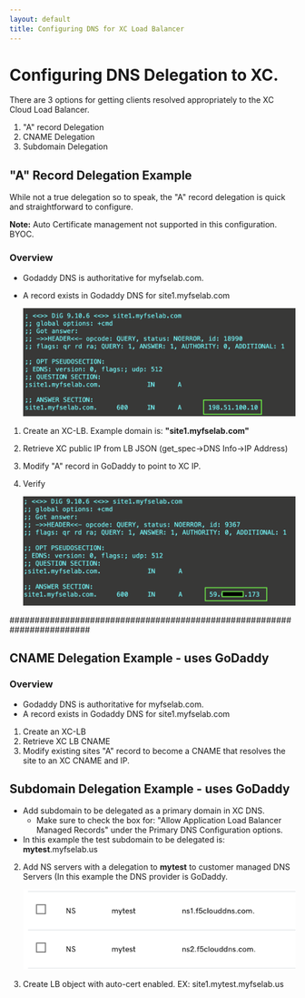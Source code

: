 ```yaml
---
layout: default
title: Configuring DNS for XC Load Balancer
---
```


# Configuring DNS Delegation to XC. 

There are 3 options for getting clients resolved appropriately to the XC Cloud Load Balancer.

1. "A" record Delegation
2. CNAME Delegation
3. Subdomain Delegation

## "A" Record Delegation Example
While not a true delegation so to speak, the "A" record delegation is quick and straightforward to configure. 

**Note:** Auto Certificate management not supported in this configuration. BYOC.  

### Overview

* Godaddy DNS is authoritative for myfselab.com. 
* A record exists in Godaddy DNS for site1.myfselab.com 

    ![site1.myfselab.com DNS](../images/site1.png)

1. Create an XC-LB. Example domain is: **"site1.myfselab.com"**
2. Retrieve XC public IP from LB JSON (get_spec->DNS Info->IP Address)
3. Modify "A" record in GoDaddy to point to XC IP. 
4. Verify

    ![site1 New "A" Record](../images/site1a.png)

########################################################################

## CNAME Delegation Example - uses GoDaddy

### Overview

* Godaddy DNS is authoritative for myfselab.com. 
* A record exists in Godaddy DNS for site1.myfselab.com 

1. Create an XC-LB
2. Retrieve XC LB CNAME
3. Modify existing sites "A" record to become a CNAME that resolves the site to an XC CNAME and IP. 






## Subdomain Delegation Example - uses GoDaddy

  * Add subdomain to be delegated as a primary domain in XC DNS.
    * Make sure to check the box for: "Allow Application Load Balancer Managed Records" under the Primary DNS Configuration options.
  * In this example the test subdomain to be delegated is: **mytest**.myfselab.us

2. Add NS servers with a delegation to **mytest** to customer managed DNS Servers (In this example the DNS provider is GoDaddy.

    ![GoDaddy DNS config](../images/ns.png)

3. Create LB object with auto-cert enabled. EX: site1.mytest.myfselab.us





